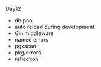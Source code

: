 Day12
- db pool
- auto reload during development
- Gin middleware
- named errors
- pgxscan
- pkg/errors
- reflection